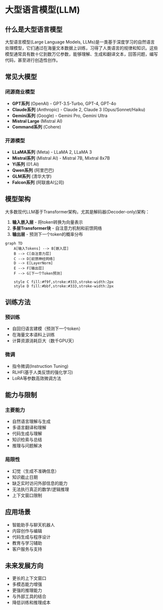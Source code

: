 # 大型语言模型(LLM)

## 什么是大型语言模型

大型语言模型(Large Language Models, LLMs)是一类基于深度学习的自然语言处理模型，它们通过在海量文本数据上训练，习得了人类语言的规律和知识。这些模型通常具有数十亿到数万亿参数，能够理解、生成和翻译文本，回答问题，编写代码，甚至进行创造性创作。

## 常见大模型

### 闭源商业模型
- **GPT系列** (OpenAI) - GPT-3.5-Turbo, GPT-4, GPT-4o
- **Claude系列** (Anthropic) - Claude 2, Claude 3 (Opus/Sonnet/Haiku)
- **Gemini系列** (Google) - Gemini Pro, Gemini Ultra
- **Mistral Large** (Mistral AI)
- **Command系列** (Cohere)

### 开源模型
- **LLaMA系列** (Meta) - LLaMA 2, LLaMA 3
- **Mistral系列** (Mistral AI) - Mistral 7B, Mixtral 8x7B
- **Yi系列** (01.AI)
- **Qwen系列** (阿里巴巴)
- **GLM系列** (清华大学)
- **Falcon系列** (阿联酋AI公司)

## 模型架构

大多数现代LLM基于Transformer架构，尤其是解码器(Decoder-only)架构：

1. **输入嵌入层** - 将token转换为向量表示
2. **多层Transformer块** - 自注意力机制和前馈网络
3. **输出层** - 预测下一个token的概率分布

```mermaid
graph TD
    A[输入Tokens] --> B[嵌入层]
    B --> C[自注意力层]
    C --> D[前馈神经网络]
    D --> E[LayerNorm]
    E --> F[输出层]
    F --> G[下一个Token预测]
    
    style C fill:#f9f,stroke:#333,stroke-width:2px
    style D fill:#bbf,stroke:#333,stroke-width:2px
```

## 训练方法

### 预训练
- 自回归语言建模（预测下一个token）
- 在海量文本语料上训练
- 计算资源消耗巨大（数千GPU天）

### 微调
- 指令微调(Instruction Tuning)
- RLHF(基于人类反馈的强化学习)
- LoRA等参数高效微调方法

## 能力与限制

### 主要能力
- 自然语言理解与生成
- 多语言翻译和理解
- 代码生成与理解
- 知识检索与总结
- 推理与问题解决

### 局限性
- 幻觉（生成不准确信息）
- 知识截止日期
- 缺乏实时访问外部信息的能力
- 无法执行真正的数学/逻辑推理
- 上下文窗口限制

## 应用场景

- 智能助手与聊天机器人
- 内容创作与编辑
- 代码生成与程序设计
- 教育与学习辅助
- 客户服务与支持

## 未来发展方向

- 更长的上下文窗口
- 多模态能力增强
- 更强的推理能力
- 与外部工具的结合
- 降低训练和推理成本 